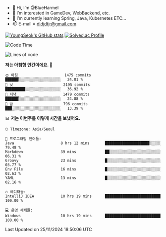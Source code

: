 - 👋 Hi, I’m @BlueHarmel
- 👀 I’m interested in GameDev, WebBackend, etc.
- 🌱 I’m currently learning Spring, Java, Kubernetes ETC...
- 📫 E-mail = dldjdtjr@gmail.com

[![YoungSeok's GitHub stats](https://github-readme-stats.vercel.app/api?username=BlueHarmel&show_icons=true&theme=transparent)](https://github.com/anuraghazra/github-readme-stats)
[![Solved.ac Profile](http://mazassumnida.wtf/api/v2/generate_badge?boj=dldjdtjr)](https://solved.ac/dldjdtjr/)

<!--START_SECTION:waka-->
![Code Time](http://img.shields.io/badge/Code%20Time-794%20hrs%2055%20mins-blue)

![Lines of code](https://img.shields.io/badge/%EC%A0%80%EB%8A%94%20%EC%97%AC%ED%83%9C%EA%B9%8C%EC%A7%80%20-46.7%20million%20%EC%A4%84%EC%9D%98%20%EC%BD%94%EB%93%9C%EB%A5%BC%20%EC%9E%91%EC%84%B1%ED%96%88%EC%96%B4%EC%9A%94.-blue)

**저는 아침형 인간이에요. 🐤** 

```text
🌞 아침                     1475 commits        ██████░░░░░░░░░░░░░░░░░░░   24.81 % 
🌆 낮　                     2195 commits        █████████░░░░░░░░░░░░░░░░   36.92 % 
🌃 저녁                     1479 commits        ██████░░░░░░░░░░░░░░░░░░░   24.88 % 
🌙 밤　                     796 commits         ███░░░░░░░░░░░░░░░░░░░░░░   13.39 % 
```


📊 **저는 이번주를 이렇게 시간을 보냈어요.** 

```text
🕑︎ Timezone: Asia/Seoul

💬 프로그래밍 언어들: 
Java                     8 hrs 12 mins       ████████████████████░░░░░   79.48 % 
Markdown                 39 mins             ██░░░░░░░░░░░░░░░░░░░░░░░   06.31 % 
Groovy                   23 mins             █░░░░░░░░░░░░░░░░░░░░░░░░   03.77 % 
Env File                 16 mins             █░░░░░░░░░░░░░░░░░░░░░░░░   02.63 % 
YAML                     13 mins             █░░░░░░░░░░░░░░░░░░░░░░░░   02.16 % 

🔥 에디터들: 
IntelliJ IDEA            10 hrs 19 mins      █████████████████████████   100.00 % 

💻 운영 체제들: 
Windows                  10 hrs 19 mins      █████████████████████████   100.00 % 
```


 Last Updated on 25/11/2024 18:50:06 UTC
<!--END_SECTION:waka-->
<!---
BlueHarmel/BlueHarmel is a ✨ special ✨ repository because its `README.md` (this file) appears on your GitHub profile.
You can click the Preview link to take a look at your changes.
--->

